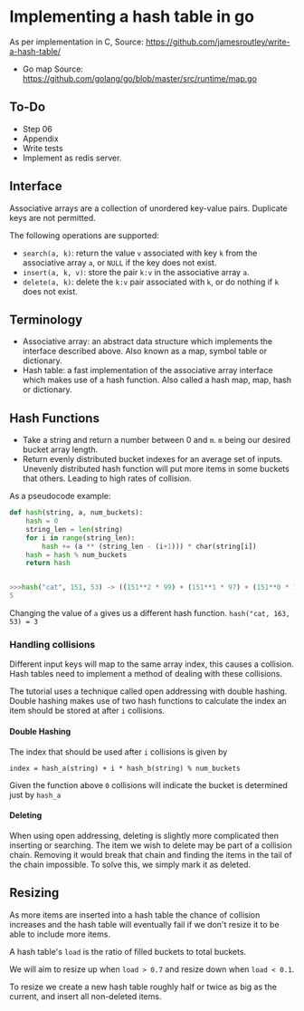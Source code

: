 # Implementing a hash table in go

As per implementation in C, Source: https://github.com/jamesroutley/write-a-hash-table/

- Go map Source: https://github.com/golang/go/blob/master/src/runtime/map.go

## To-Do

- Step 06
- Appendix
- Write tests
- Implement as redis server.

## Interface

Associative arrays are a collection of unordered key-value pairs. Duplicate keys are not
permitted.

The following operations are supported:

- `search(a, k)`: return the value `v` associated with key `k` from the associative array
  `a`, or `NULL` if the key does not exist.
- `insert(a, k, v)`: store the pair `k:v` in the associative array `a`.
- `delete(a, k)`: delete the `k:v` pair associated with `k`, or do nothing if `k` does not
  exist.

## Terminology

- Associative array: an abstract data structure which implements the interface described
  above. Also known as a map, symbol table or dictionary.
- Hash table: a fast implementation of the associative array interface which makes use of
  a hash function. Also called a hash map, map, hash or dictionary.


## Hash Functions

- Take a string and return a number between 0 and `m`. `m` being our desired bucket array
  length.
- Return evenly distributed bucket indexes for an average set of inputs. Unevenly distributed
  hash function will put more items in some buckets that others. Leading to high rates of
  collision.

As a pseudocode example:

```python
def hash(string, a, num_buckets):
    hash = 0
    string_len = len(string)
    for i in range(string_len):
        hash += (a ** (string_len - (i+1))) * char(string[i])
    hash = hash % num_buckets
    return hash


>>>hash("cat", 151, 53) -> ((151**2 * 99) + (151**1 * 97) + (151**0 * 116)) % 53
5
```

Changing the value of `a` gives us a different hash function. `hash("cat, 163, 53) = 3`

### Handling collisions

Different input keys will map to the same array index, this causes a collision. Hash
tables need to implement a method of dealing with these collisions.

The tutorial uses a technique called open addressing with double hashing. Double hashing
makes use of two hash functions to calculate the index an item should be stored at after
`i` collisions.

#### Double Hashing

The index that should be used after `i` collisions is given by

```
index = hash_a(string) + i * hash_b(string) % num_buckets
```

Given the function above `0` collisions will indicate the bucket is determined just by
`hash_a`

#### Deleting

When using open addressing, deleting is slightly more complicated then inserting or
searching. The item we wish to delete may be part of a collision chain. Removing it would
break that chain and finding the items in the tail of the chain impossible. To solve this,
we simply mark it as deleted.

## Resizing

As more items are inserted into a hash table the chance of collision increases and the
hash table will eventually fail if we don't resize it to be able to include more items.

A hash table's `load` is the ratio of filled buckets to total buckets.

We will aim to resize up when `load > 0.7` and resize down when `load < 0.1`.

To resize we create a new hash table roughly half or twice as big as the current, and
insert all non-deleted items.
